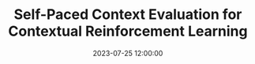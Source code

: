 ---
layout: post
title: Self-Paced Context Evaluation for Contextual Reinforcement Learning
date: 2023-07-25 12:00:00
description: Blog post on our ICML 2021 Paper "Self-Paced Context Evaluation for Contextual Reinforcement Learning"
redirect: https://www.automl.org/self-paced-context-evaluation-for-contextual-reinforcement-learning/
---